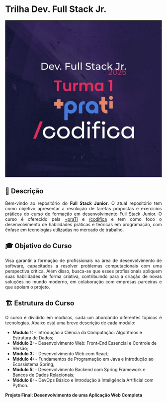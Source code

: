 # Trilha Dev. Full Stack Jr.


<p align="center">
  <img src="imagens/capa.jpg" alt="Capa do Projeto">
</p>


## 📝 Descrição

<p align="justify">
Bem-vindo ao repositório do <strong>Full Stack Junior</strong>. O atual repositório tem como objetivo apresentar a resolução de tarefas propostas e exercícios práticos do curso de formação em desenvolvimento Full Stack Junior. O curso é oferecido pela <a href="https://maisprati.com.br/">+praTi</a> e <a href="https://www.codificaedu.com.br/">/codifica</a> e tem como foco o desenvolvimento de habilidades práticas e teóricas em programação, com ênfase em tecnologias utilizadas no mercado de trabalho.
</p>

## 🎓 Objetivo do Curso

<p align="justify">
Visa garantir a formação de profissionais na área de desenvolvimento de software, capacitados a resolver problemas computacionais com uma perspectiva crítica. Além disso, busca-se que esses profissionais apliquem suas habilidades de forma criativa, contribuindo para a criação de novas soluções no mundo moderno, em colaboração com empresas parceiras e que apoiam o projeto.
</p>

## 🏗️ Estrutura do Curso

<p align="justify">
O curso é dividido em módulos, cada um abordando diferentes tópicos e tecnologias. Abaixo está uma breve descrição de cada módulo:
</p>

-   **Módulo 1:** - Introdução à Ciência da Computação: Algoritmos e Estrutura de Dados;
-   **Módulo 2:** - Desenvolvimento Web: Front-End Essencial e Controle de Versão;
-   **Módulo 3:** - Desenvolvimento Web com React;
-   **Módulo 4:** - Fundamentos de Programação em Java e Introdução ao Ecossistema Spring;
-   **Módulo 5:** - Desenvolvimento Backend com Spring Framework e Bancos de Dados Relacionais;
-   **Módulo 6:** - DevOps Básico e Introdução à Inteligência Artificial com Python.

**Projeto Final: Desenvolvimento de uma Aplicação Web Completa**
